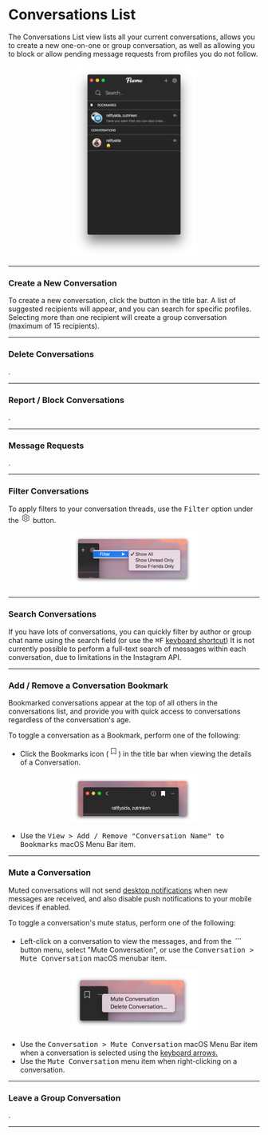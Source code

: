 # Conversations List

The Conversations List view lists all your current conversations, allows you to create a new one-on-one or group conversation, as well as allowing you to block or allow pending message requests from profiles you do not follow.

<p style="text-align: center; margin-top: 1em;"><img src="/views/assets/conversations.png" width="50%" height="50%" /></p>

<hr />

### Create a New Conversation

To create a new conversation, click the button in the title bar. A list of suggested recipients will appear, and you can search for specific profiles. Selecting more than one recipient will create a group conversation (maximum of 15 recipients).

<hr />

### Delete Conversations

.

<hr />

### Report / Block Conversations

. 

<hr />

### Message Requests

.

<hr />

### Filter Conversations

To apply filters to your conversation threads, use the <kbd>Filter</kbd> option under the <img src="/views/assets/settings.png" width="20" height="20" /> button.

<p style="text-align: center; margin-top: 1em;"><img src="/views/assets/conversations-filtering.png" width="50%" height="50%" /></p>

<hr />

### Search Conversations

If you have lots of conversations, you can quickly filter by author or group chat name using the search field (or use the <kbd>⌘F</kbd> [keyboard shortcut](/misc/keyboard-shortcuts.md)) It is not currently possible to perform a full-text search of messages within each conversation, due to limitations in the Instagram API.

<hr />

### Add / Remove a Conversation Bookmark

Bookmarked conversations appear at the top of all others in the conversations list, and provide you with quick access to conversations regardless of the conversation's age.

To toggle a conversation as a Bookmark, perform one of the following: 

- Click the Bookmarks icon (<img src="/views/assets/bookmark.png" width="20" height="20" />) in the title bar when viewing the details of a Conversation.

<p style="text-align: center; margin-top: 1em;"><img src="/views/assets/conversation-bookmark-toggle.png" width="50%" height="50%" /></p>

- Use the <kbd>View > Add / Remove "Conversation Name" to Bookmarks</kbd> macOS Menu Bar item.

<hr />

### Mute a Conversation

Muted conversations will not send [desktop notifications](/preferences/notifications.md) when new messages are received, and also disable push notifications to your mobile devices if enabled.

To toggle a conversation's mute status, perform one of the following: 

- Left-click on a conversation to view the messages, and from the <img src="/views/assets/actions-menu.png" width="20" height="20" /> button menu, select "Mute Conversation", or use the <kbd>Conversation > Mute Conversation</kbd> macOS menubar item.

<p style="text-align: center; margin-top: 1em;"><img src="/views/assets/conversation-actions.png" width="50%" height="50%" /></p>

- Use the <kbd>Conversation > Mute Conversation</kbd> macOS Menu Bar item when a conversation is selected using the [keyboard arrows.](/misc/keyboard-shortcuts.md)
- Use the <kbd>Mute Conversation</kbd> menu item when right-clicking on a conversation.

<hr />

### Leave a Group Conversation

.

<hr />